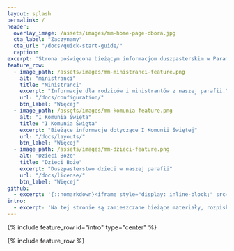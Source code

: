 ```yaml
---
layout: splash
permalink: /
header:
  overlay_image: /assets/images/mm-home-page-obora.jpg
  cta_label: "Zaczynamy"
  cta_url: "/docs/quick-start-guide/"
  caption:
excerpt: 'Strona poświęcona bieżącym informacjom duszpasterskim w Parafii Wniebowzięcia Najświętszej Maryi Panny w Redzie.'
feature_row:
  - image_path: /assets/images/mm-ministranci-feature.png
    alt: "ministranci"
    title: "Ministranci"
    excerpt: "Informacje dla rodziców i ministrantów z naszej parafii."
    url: "/docs/configuration/"
    btn_label: "Więcej"
  - image_path: /assets/images/mm-komunia-feature.png
    alt: "I Komunia Święta"
    title: "I Komunia Święta"
    excerpt: "Bieżące informacje dotyczące I Komunii Świętej"
    url: "/docs/layouts/"
    btn_label: "Więcej"
  - image_path: /assets/images/mm-dzieci-feature.png
    alt: "Dzieci Boże"
    title: "Dzieci Boże"
    excerpt: "Duszpasterstwo dzieci w naszej parafii"
    url: "/docs/license/"
    btn_label: "Więcej"
github:
  - excerpt: '{::nomarkdown}<iframe style="display: inline-block;" src="https://ghbtns.com/github-btn.html?user=mmistakes&repo=minimal-mistakes&type=star&count=true&size=large" frameborder="0" scrolling="0" width="160px" height="30px"></iframe> <iframe style="display: inline-block;" src="https://ghbtns.com/github-btn.html?user=mmistakes&repo=minimal-mistakes&type=fork&count=true&size=large" frameborder="0" scrolling="0" width="158px" height="30px"></iframe>{:/nomarkdown}'
intro:
  - excerpt: 'Na tej stronie są zamieszczane bieżące materiały, rozpiski, plany.'
---
```


{% include feature_row id="intro" type="center" %}

{% include feature_row %}
